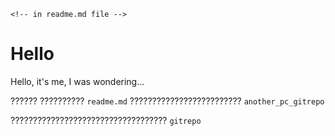 	<!-- in readme.md file -->
# Hello
Hello, it's me, I was wondering...

?????? ?????????? `readme.md` ????????????????????????? `another_pc_gitrepo`

??????????????????????????????????? `gitrepo`